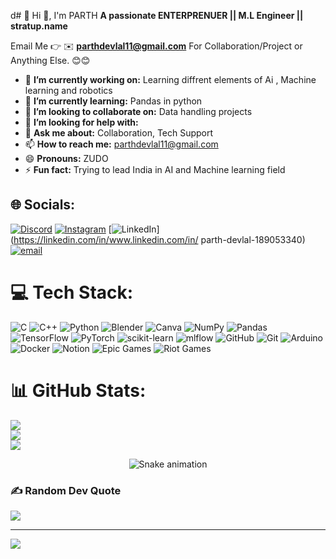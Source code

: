 d# 💫 Hi 👋, I'm PARTH
**A passionate ENTERPRENUER || M.L Engineer || stratup.name**

Email Me 👉 ✉️ **parthdevlal11@gmail.com** For Collaboration/Project or Anything Else. 😊😊

- 🔭 **I’m currently working on:** Learning diffrent elements of Ai , Machine learning and robotics
- 🌱 **I’m currently learning:** Pandas in python
- 👯 **I’m looking to collaborate on:** Data handling projects
- 🤔 **I’m looking for help with:** 
- 💬 **Ask me about:** Collaboration, Tech Support
- 📫 **How to reach me:** parthdevlal11@gmail.com
- 😄 **Pronouns:** ZUDO
- ⚡ **Fun fact:** Trying to lead India in AI and Machine learning field
## 🌐 Socials:
[![Discord](https://img.shields.io/badge/Discord-%237289DA.svg?logo=discord&logoColor=white)](https://discord.gg/zudo3) [![Instagram](https://img.shields.io/badge/Instagram-%23E4405F.svg?logo=Instagram&logoColor=white)](https://instagram.com/--parth.2226) [![LinkedIn](https://img.shields.io/badge/LinkedIn-%230077B5.svg?logo=linkedin&logoColor=white)](https://linkedin.com/in/www.linkedin.com/in/ parth-devlal-189053340) [![email](https://img.shields.io/badge/Email-D14836?logo=gmail&logoColor=white)](mailto:parthdevlal11@gmail.com) 



# 💻 Tech Stack:
![C](https://img.shields.io/badge/c-%2300599C.svg?style=for-the-badge&logo=c&logoColor=white) ![C++](https://img.shields.io/badge/c++-%2300599C.svg?style=for-the-badge&logo=c%2B%2B&logoColor=white) ![Python](https://img.shields.io/badge/python-3670A0?style=for-the-badge&logo=python&logoColor=ffdd54) ![Blender](https://img.shields.io/badge/blender-%23F5792A.svg?style=for-the-badge&logo=blender&logoColor=white) ![Canva](https://img.shields.io/badge/Canva-%2300C4CC.svg?style=for-the-badge&logo=Canva&logoColor=white) ![NumPy](https://img.shields.io/badge/numpy-%23013243.svg?style=for-the-badge&logo=numpy&logoColor=white) ![Pandas](https://img.shields.io/badge/pandas-%23150458.svg?style=for-the-badge&logo=pandas&logoColor=white) ![TensorFlow](https://img.shields.io/badge/TensorFlow-%23FF6F00.svg?style=for-the-badge&logo=TensorFlow&logoColor=white) ![PyTorch](https://img.shields.io/badge/PyTorch-%23EE4C2C.svg?style=for-the-badge&logo=PyTorch&logoColor=white) ![scikit-learn](https://img.shields.io/badge/scikit--learn-%23F7931E.svg?style=for-the-badge&logo=scikit-learn&logoColor=white) ![mlflow](https://img.shields.io/badge/mlflow-%23d9ead3.svg?style=for-the-badge&logo=numpy&logoColor=blue) ![GitHub](https://img.shields.io/badge/github-%23121011.svg?style=for-the-badge&logo=github&logoColor=white) ![Git](https://img.shields.io/badge/git-%23F05033.svg?style=for-the-badge&logo=git&logoColor=white) ![Arduino](https://img.shields.io/badge/-Arduino-00979D?style=for-the-badge&logo=Arduino&logoColor=white) ![Docker](https://img.shields.io/badge/docker-%230db7ed.svg?style=for-the-badge&logo=docker&logoColor=white) ![Notion](https://img.shields.io/badge/Notion-%23000000.svg?style=for-the-badge&logo=notion&logoColor=white) ![Epic Games](https://img.shields.io/badge/epicgames-%23313131.svg?style=for-the-badge&logo=epicgames&logoColor=white) ![Riot Games](https://img.shields.io/badge/riotgames-D32936.svg?style=for-the-badge&logo=riotgames&logoColor=white)
# 📊 GitHub Stats:
![](https://github-readme-stats.vercel.app/api?username=ZUD012&theme=cobalt&hide_border=false&include_all_commits=true&count_private=false)<br/>
![](https://nirzak-streak-stats.vercel.app/?user=ZUD012&theme=cobalt&hide_border=false)<br/>
![](https://github-readme-stats.vercel.app/api/top-langs/?username=ZUD012&theme=cobalt&hide_border=false&include_all_commits=true&count_private=false&layout=compact)



<!-- Snake Game Repo View -->

<div align="center">
  <img src="https://profile-readme-generator.com/assets/snake.svg" alt="Snake animation" />
</div>

### ✍️ Random Dev Quote
![](https://quotes-github-readme.vercel.app/api?type=vetical&theme=dark)

---
[![](https://visitcount.itsvg.in/api?id=ZUD012&icon=9&color=7)](https://visitcount.itsvg.in)


<!-- Proudly created with GPRM ( https://gprm.itsvg.in ) -->
